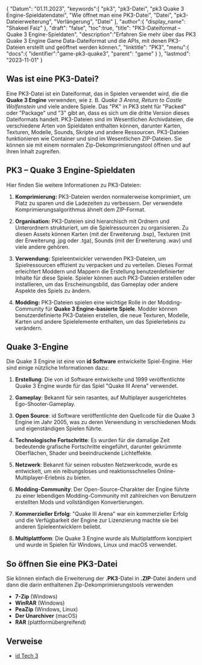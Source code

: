 {
"Datum": "01.11.2023",
   "keywords":[
"pk3",
"pk3-Datei",
"pk3 Quake 3 Engine-Spieldatendatei",
"Wie öffnet man eine PK3-Datei",
"Datei",
"pk3-Dateierweiterung",
"Verlängerung",
"Datei"
],
   "author":{
"display_name": "Shakeel Faiz"
},
"draft": "false",
"toc":true,
"title": "PK3-Dateiformat – Quake 3 Engine-Spieldaten",
   "description":"Erfahren Sie mehr über das PK3 Quake 3 Engine Game Data-Dateiformat und die APIs, mit denen PK3-Dateien erstellt und geöffnet werden können.",
"linktitle": "PK3",
   "menu":{
      "docs":{
         "identifier":"game-pk3-quake3",
"parent": "game"
}
},
"lastmod": "2023-11-01"
}

## Was ist eine PK3-Datei?

Eine PK3-Datei ist ein Dateiformat, das in Spielen verwendet wird, die die **Quake 3 Engine** verwenden, wie z. B. _Quake 3 Arena_, _Return to Castle Wolfenstein_ und viele andere Spiele. Das "PK" in PK3 steht für "Packed" oder "Package" und "3" gibt an, dass es sich um die dritte Version dieses Dateiformats handelt. PK3-Dateien sind im Wesentlichen Archivdateien, die verschiedene Arten von Spieldaten enthalten können, darunter Karten, Texturen, Modelle, Sounds, Skripte und andere Ressourcen. PK3-Dateien funktionieren wie Container und sind im Wesentlichen ZIP-Dateien. Sie können sie mit einem normalen Zip-Dekomprimierungstool öffnen und auf ihren Inhalt zugreifen.

## PK3 – Quake 3 Engine-Spieldaten

Hier finden Sie weitere Informationen zu PK3-Dateien:

1. **Komprimierung:** PK3-Dateien werden normalerweise komprimiert, um Platz zu sparen und die Ladezeiten zu verbessern. Der verwendete Komprimierungsalgorithmus ähnelt dem ZIP-Format.
    








2. **Organisation:** PK3-Dateien sind hierarchisch mit Ordnern und Unterordnern strukturiert, um die Spielressourcen zu organisieren. Zu diesen Assets können Karten (mit der Erweiterung .bsp), Texturen (mit der Erweiterung .jpg oder .tga), Sounds (mit der Erweiterung .wav) und viele andere gehören.
    








3. **Verwendung:** Spieleentwickler verwenden PK3-Dateien, um Spielressourcen effizient zu verpacken und zu verteilen. Dieses Format erleichtert Moddern und Mappern die Erstellung benutzerdefinierter Inhalte für diese Spiele. Spieler können auch PK3-Dateien erstellen oder installieren, um das Erscheinungsbild, das Gameplay oder andere Aspekte des Spiels zu ändern.
    








4. **Modding:** PK3-Dateien spielen eine wichtige Rolle in der Modding-Community für **Quake 3 Engine-basierte Spiele**. Modder können benutzerdefinierte PK3-Dateien erstellen, die neue Texturen, Modelle, Karten und andere Spielelemente enthalten, um das Spielerlebnis zu verändern.

## Quake 3-Engine

Die Quake 3 Engine ist eine von **id Software** entwickelte Spiel-Engine. Hier sind einige nützliche Informationen dazu:

1. **Erstellung**: Die von id Software entwickelte und 1999 veröffentlichte Quake 3 Engine wurde für das Spiel "Quake III Arena" verwendet.
    








2. **Gameplay**: Bekannt für sein rasantes, auf Multiplayer ausgerichtetes Ego-Shooter-Gameplay.
    








3. **Open Source**: id Software veröffentlichte den Quellcode für die Quake 3 Engine im Jahr 2005, was zu deren Verwendung in verschiedenen Mods und eigenständigen Spielen führte.
    








4. **Technologische Fortschritte**: Es wurden für die damalige Zeit bedeutende grafische Fortschritte eingeführt, darunter gekrümmte Oberflächen, Shader und beeindruckende Lichteffekte.
    








5. **Netzwerk**: Bekannt für seinen robusten Netzwerkcode, wurde es entwickelt, um ein reibungsloses und reaktionsschnelles Online-Multiplayer-Erlebnis zu bieten.
    








6. **Modding-Community**: Der Open-Source-Charakter der Engine führte zu einer lebendigen Modding-Community mit zahlreichen von Benutzern erstellten Mods und vollständigen Konvertierungen.
      









7. **Kommerzieller Erfolg**: "Quake III Arena" war ein kommerzieller Erfolg und die Verfügbarkeit der Engine zur Lizenzierung machte sie bei anderen Spieleentwicklern beliebt.
        










8. **Multiplattform**: Die Quake 3 Engine wurde als Multiplattform konzipiert und wurde in Spielen für Windows, Linux und macOS verwendet.

## So öffnen Sie eine PK3-Datei

Sie können einfach die Erweiterung der **.PK3**-Datei in **.ZIP**-Datei ändern und dann die darin enthaltenen Zip-Dekomprimierungstools verwenden

- **7-Zip** (Windows)
- **WinRAR** (Windows)
- **PeaZip** (Windows, Linux)
- **Der Unarchiver** (macOS)
- **RAR** (plattformübergreifend)

## Verweise
* [id Tech 3](https://en.wikipedia.org/wiki/Id_Tech_3)
